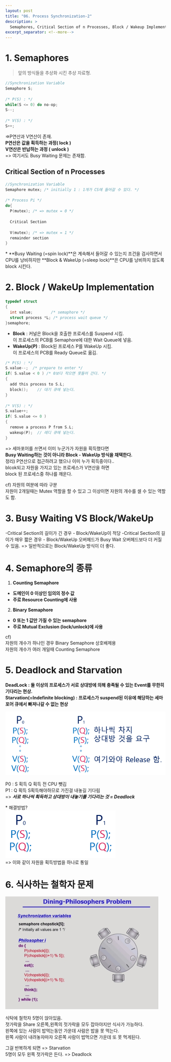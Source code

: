 ```yaml
---
layout: post
title: "06. Process Synchronization-2"
description: >
  Semaphores, Critical Section of n Processes, Block / Wakeup Implementation, Implementation, Two Types of Semaphores, Deadlock and Starvation, Dining-Philosophers Problem
excerpt_separator: <!--more-->
---
```


<!--more-->

# 1. Semaphores
> 앞의 방식들을 추상화 시킨 추상 자료형.

```C
//Synchronization Variable
Semaphore S;

/* P(S) : */
while(S <= 0) do no-op;
S--;

/* V(S) : */
S++;
```

=>P연산과 V연산이 존재.   
**P연산은 값을 획득하는 과정( lock )**    
**V연산은 반납하는 과정 ( unlock )**    
=> 여기서도 Busy Waiting 문제는 존재함.

## Critical Section of n Processes
```C
//Synchronization Variable
Semaphore mutex; /* initially 1 : 1개가 CS에 들어갈 수 있다. */

/* Process Pi */
do{
  P(mutex); /* => mutex = 0 */

  Critical Section
  
  V(mutex); /* => mutex = 1 */
  remainder section
}
```
\* **Busy Waiting (=spin lock)**은 계속해서 들어갈 수 있는지 조건을 검사하면서 CPU를 낭비하지만
**Block & WakeUp (=sleep lock)**은 CPU를 낭비하지 않도록 block 시킨다.

# 2. Block / WakeUp Implementation
```C
typedef struct
{
  int value;        /* semaphore */
  struct process *L; /* process wait queue */
}semaphore;
```
- **Block** : 커널은 Block을 호출한 프로세스를 Suspend 시킴.    
이 프로세스의 PCB를 Semaphore에 대한 Wait Queue에 넣음.
- **WakeUp(P)** : Block된 프로세스 P를 WakeUp 시킴.   
이 프로세스의 PCB를 Ready Queue로 옮김.

```C
/* P(S) : */
S.value--;  /* prepare to enter */
if( S.value < 0 ) /* 0보다 작으면 못들어 간다. */
{
  add this process to S.L;
  block();    // 대기 큐에 넣는다.
}

/* V(S) : */
S.value++;
if( S.value <= 0 )
{
  remove a process P from S.L;
  wakeup(P);  // 레디 큐에 넣는다.
} 
```
=> 세마포어를 쓰면서 이미 누군가가 자원을 획득했다면    
**Busy Waiting하는 것이 아니라 Block - WakeUp 방식을 채택한다.**    
정리) P연산으로 접근하려고 했으나 이미 누가 획득중이다..   
blcok되고 자원을 가지고 있는 프로세스가 V연산을 하면    
block 된 프로세스중 하나를 깨운다.    

cf) 자원의 여분에 따라 구분   
자원이 2개일때는 Mutex 역할을 할 수 있고 그 이상이면 자원의 개수를 셀 수 있는 역할도 함.

# 3. Busy Waiting VS Block/WakeUp
-Critical Section의 길이가 긴 경우 - Block/WakeUp이 적당
-Critical Section의 길이가 매우 짧은 경우 - Block/WakeUp 오버헤드가 Busy Wait 오버헤드보다 더 커질 수 있음.
=> 일반적으로는 Block/WakeUp 방식이 더 좋다.

# 4. Semaphore의 종류
1. **Counting Semaphore**
  - **도메인이 0 이상인 임의의 정수 값**
  - **주로 Resource Counting에 사용**
2. **Binary Semaphore**
  - **0 또는 1 값만 가질 수 있는 semaphore**
  - **주로 Mutual Exclusion (lock/unlock)에 사용**

cf)   
자원의 개수가 하나인 경우 Binary Semaphore 상호배제용   
자원의 개수가 여러 개일때 Counting Semaphore   

# 5. Deadlock and Starvation
**DeadLock : 둘 이상의 프로세스가 서로 상대방에 의해 충족될 수 있는 Event를 무한히 기다리는 현상.**   
**Starvation(=Indefinite blocking) : 프로세스가 suspend된 이유에 해당하는 세마포어 큐에서 빠져나갈 수 없는 현상**   

![DeadLock&Starvation](../../../assets/img/os/DeadLock&Starvation.png)    

P0 : S 획득 Q 획득 전 CPU 뺏김    
P1 : Q 획득 S획득해야하므로 가진걸 내놓길 기다림    
=> ***서로 하나씩 획득하고 상대방이 내놓기를 기다리는 것 = Deadlock***   

\* 해결방법?    
![DeadLock&Starvation2](../../../assets/img/os/DeadLock&Starvation2.png)    
=> 이와 같이 자원을 획득방법을 하나로 통일    

# 6. 식사하는 철학자 문제
![Dining-Philosophers](../../../assets/img/os/Dining-Philosophers.png)    

식탁에 철학자 5명이 앉아있음.   
젓가락을 Share 오른쪽,왼쪽의 젓가락을 모두 잡아야지만 식사가 가능하다.    
왼쪽에 있는 사람이 밥먹는동안 가운데 사람은 밥을 못 먹는다.   
왼쪽 사람이 내려놓자마자 오른쪽 사람이 밥먹으면 가운데 또 못 먹게된다.    

그걸 반복하게 되면 => Starvation     
5명이 모두 왼쪽 젓가락은 든다. => Deadlock    